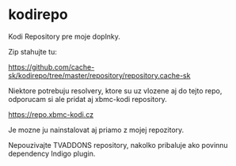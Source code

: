 # kodirepo

Kodi Repository pre moje doplnky.


Zip stahujte tu:

https://github.com/cache-sk/kodirepo/tree/master/repository/repository.cache-sk



Niektore potrebuju resolvery, ktore su uz vlozene aj do tejto repo, odporucam si ale pridat aj xbmc-kodi repository.

https://repo.xbmc-kodi.cz

Je mozne ju nainstalovat aj priamo z mojej repozitory.

Nepouzivajte TVADDONS repository, nakolko pribaluje ako povinnu dependency Indigo plugin.
